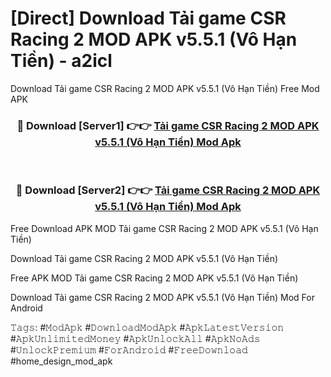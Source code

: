 # [Direct] Download Tải game CSR Racing 2 MOD APK v5.5.1 (Vô Hạn Tiền) - a2icl
Download Tải game CSR Racing 2 MOD APK v5.5.1 (Vô Hạn Tiền) Free Mod APK

<div align="center">
<h3>🔴 Download [Server1] 👉👉 <a href="https://apk-comot.site?title=Tải_game_CSR_Racing_2_MOD_APK_v5.5.1_(Vô_Hạn_Tiền)">Tải game CSR Racing 2 MOD APK v5.5.1 (Vô Hạn Tiền) Mod Apk</a></h3><br>

<h3>🔴 Download [Server2] 👉👉 <a href="https://apk-comot.site?title=Tải_game_CSR_Racing_2_MOD_APK_v5.5.1_(Vô_Hạn_Tiền)">Tải game CSR Racing 2 MOD APK v5.5.1 (Vô Hạn Tiền) Mod Apk</a></h3>
</div>


Free Download APK MOD Tải game CSR Racing 2 MOD APK v5.5.1 (Vô Hạn Tiền)

Download Tải game CSR Racing 2 MOD APK v5.5.1 (Vô Hạn Tiền) 

Free APK MOD Tải game CSR Racing 2 MOD APK v5.5.1 (Vô Hạn Tiền) 

Download Tải game CSR Racing 2 MOD APK v5.5.1 (Vô Hạn Tiền) Mod For Android

𝚃𝚊𝚐𝚜: #𝙼𝚘𝚍𝙰𝚙𝚔 #𝙳𝚘𝚠𝚗𝚕𝚘𝚊𝚍𝙼𝚘𝚍𝙰𝚙𝚔 #𝙰𝚙𝚔𝙻𝚊𝚝𝚎𝚜𝚝𝚅𝚎𝚛𝚜𝚒𝚘𝚗 #𝙰𝚙𝚔𝚄𝚗𝚕𝚒𝚖𝚒𝚝𝚎𝚍𝙼𝚘𝚗𝚎𝚢 #𝙰𝚙𝚔𝚄𝚗𝚕𝚘𝚌𝚔𝙰𝚕𝚕 #𝙰𝚙𝚔𝙽𝚘𝙰𝚍𝚜 #𝚄𝚗𝚕𝚘𝚌𝚔𝙿𝚛𝚎𝚖𝚒𝚞𝚖 #𝙵𝚘𝚛𝙰𝚗𝚍𝚛𝚘𝚒𝚍 #𝙵𝚛𝚎𝚎𝙳𝚘𝚠𝚗𝚕𝚘𝚊𝚍 #home_design_mod_apk